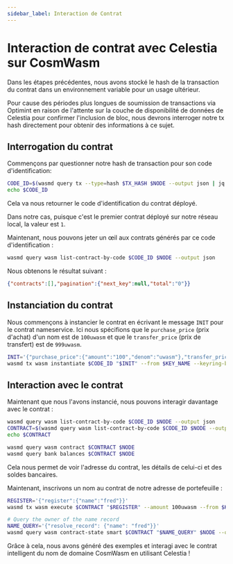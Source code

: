 ```yaml
---
sidebar_label: Interaction de Contrat
---
```


# Interaction de contrat avec Celestia sur CosmWasm
<!-- markdownlint-disable MD013 -->

Dans les étapes précédentes, nous avons stocké le hash de la transaction du contrat dans un environnement variable pour un usage ultérieur.

Pour cause des périodes plus longues de soumission de transactions via Optimint en raison de l'attente sur la couche de disponibilité de données de Celestia pour confirmer l'inclusion de bloc, nous devrons interroger notre tx hash directement pour obtenir des informations à ce sujet.

## Interrogation du contrat

Commençons par questionner notre hash de transaction pour son code d'identification:

```sh
CODE_ID=$(wasmd query tx --type=hash $TX_HASH $NODE --output json | jq -r '.logs[0].events[-1].attributes[0].value')
echo $CODE_ID
```

Cela va nous retourner le code d'identification du contrat déployé.

Dans notre cas, puisque c'est le premier contrat déployé sur notre réseau local, la valeur est `1`.

Maintenant, nous pouvons jeter un œil aux contrats générés par ce code d'identification :

```sh
wasmd query wasm list-contract-by-code $CODE_ID $NODE --output json
```

Nous obtenons le résultat suivant :

```json
{"contracts":[],"pagination":{"next_key":null,"total":"0"}}
```

## Instanciation du contrat

Nous commençons à instancier le contrat en écrivant le message `INIT` pour le contrat nameservice. Ici nous spécifions que le `purchase_price` (prix d'achat) d'un nom est de `100uwasm` et que le `transfer_price` (prix de transfert) est de `999uwasm`.

```sh
INIT='{"purchase_price":{"amount":"100","denom":"uwasm"},"transfer_price":{"amount":"999","denom":"uwasm"}}'
wasmd tx wasm instantiate $CODE_ID "$INIT" --from $KEY_NAME --keyring-backend test --label "name service" $TXFLAG -y --no-admin
```

## Interaction avec le contrat

Maintenant que nous l'avons instancié, nous pouvons interagir davantage avec le contrat :

```sh
wasmd query wasm list-contract-by-code $CODE_ID $NODE --output json
CONTRACT=$(wasmd query wasm list-contract-by-code $CODE_ID $NODE --output json | jq -r '.contracts[-1]')
echo $CONTRACT

wasmd query wasm contract $CONTRACT $NODE
wasmd query bank balances $CONTRACT $NODE
```

Cela nous permet de voir l'adresse du contrat, les détails de celui-ci et des soldes bancaires.

Maintenant, inscrivons un nom au contrat de notre adresse de portefeuille :

```sh
REGISTER='{"register":{"name":"fred"}}'
wasmd tx wasm execute $CONTRACT "$REGISTER" --amount 100uwasm --from $KEY_NAME $TXFLAG -y

# Query the owner of the name record
NAME_QUERY='{"resolve_record": {"name": "fred"}}'
wasmd query wasm contract-state smart $CONTRACT "$NAME_QUERY" $NODE --output json
```

Grâce à cela, nous avons généré des exemples et interagi avec le contrat intelligent du nom de domaine CosmWasm en utilisant Celestia !
